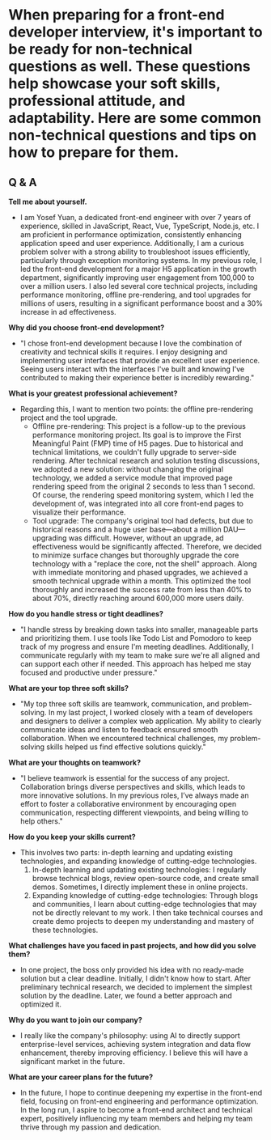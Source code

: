 
# When preparing for a front-end developer interview, it's important to be ready for non-technical questions as well. These questions help showcase your soft skills, professional attitude, and adaptability. Here are some common non-technical questions and tips on how to prepare for them.

## Q & A

**Tell me about yourself.**

- I am Yosef Yuan, a dedicated front-end engineer with over 7 years of experience, skilled in JavaScript, React, Vue, TypeScript, Node.js, etc. I am proficient in performance optimization, consistently enhancing application speed and user experience. Additionally, I am a curious problem solver with a strong ability to troubleshoot issues efficiently, particularly through exception monitoring systems. In my previous role, I led the front-end development for a major H5 application in the growth department, significantly improving user engagement from 100,000 to over a million users. I also led several core technical projects, including performance monitoring, offline pre-rendering, and tool upgrades for millions of users, resulting in a significant performance boost and a 30% increase in ad effectiveness.

**Why did you choose front-end development?**

- "I chose front-end development because I love the combination of creativity and technical skills it requires. I enjoy designing and implementing user interfaces that provide an excellent user experience. Seeing users interact with the interfaces I've built and knowing I've contributed to making their experience better is incredibly rewarding."

**What is your greatest professional achievement?**

- Regarding this, I want to mention two points: the offline pre-rendering project and the tool upgrade.
  - Offline pre-rendering: This project is a follow-up to the previous performance monitoring project. Its goal is to improve the First Meaningful Paint (FMP) time of H5 pages. Due to historical and technical limitations, we couldn't fully upgrade to server-side rendering. After technical research and solution testing discussions, we adopted a new solution: without changing the original technology, we added a service module that improved page rendering speed from the original 2 seconds to less than 1 second. Of course, the rendering speed monitoring system, which I led the development of, was integrated into all core front-end pages to visualize their performance.
  - Tool upgrade: The company's original tool had defects, but due to historical reasons and a huge user base—about a million DAU—upgrading was difficult. However, without an upgrade, ad effectiveness would be significantly affected. Therefore, we decided to minimize surface changes but thoroughly upgrade the core technology with a "replace the core, not the shell" approach. Along with immediate monitoring and phased upgrades, we achieved a smooth technical upgrade within a month. This optimized the tool thoroughly and increased the success rate from less than 40% to about 70%, directly reaching around 600,000 more users daily.

**How do you handle stress or tight deadlines?**

- "I handle stress by breaking down tasks into smaller, manageable parts and prioritizing them. I use tools like Todo List and Pomodoro to keep track of my progress and ensure I'm meeting deadlines. Additionally, I communicate regularly with my team to make sure we're all aligned and can support each other if needed. This approach has helped me stay focused and productive under pressure."

**What are your top three soft skills?**

- "My top three soft skills are teamwork, communication, and problem-solving. In my last project, I worked closely with a team of developers and designers to deliver a complex web application. My ability to clearly communicate ideas and listen to feedback ensured smooth collaboration. When we encountered technical challenges, my problem-solving skills helped us find effective solutions quickly."

**What are your thoughts on teamwork?**

- "I believe teamwork is essential for the success of any project. Collaboration brings diverse perspectives and skills, which leads to more innovative solutions. In my previous roles, I’ve always made an effort to foster a collaborative environment by encouraging open communication, respecting different viewpoints, and being willing to help others."

**How do you keep your skills current?**

- This involves two parts: in-depth learning and updating existing technologies, and expanding knowledge of cutting-edge technologies.
  1. In-depth learning and updating existing technologies: I regularly browse technical blogs, review open-source code, and create small demos. Sometimes, I directly implement these in online projects.
  2. Expanding knowledge of cutting-edge technologies: Through blogs and communities, I learn about cutting-edge technologies that may not be directly relevant to my work. I then take technical courses and create demo projects to deepen my understanding and mastery of these technologies.

**What challenges have you faced in past projects, and how did you solve them?**

- In one project, the boss only provided his idea with no ready-made solution but a clear deadline. Initially, I didn't know how to start. After preliminary technical research, we decided to implement the simplest solution by the deadline. Later, we found a better approach and optimized it.

**Why do you want to join our company?**

- I really like the company's philosophy: using AI to directly support enterprise-level services, achieving system integration and data flow enhancement, thereby improving efficiency. I believe this will have a significant market in the future.

**What are your career plans for the future?**

- In the future, I hope to continue deepening my expertise in the front-end field, focusing on front-end engineering and performance optimization. In the long run, I aspire to become a front-end architect and technical expert, positively influencing my team members and helping my team thrive through my passion and dedication.
